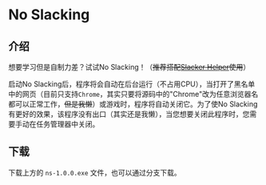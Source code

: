 # No Slacking

## 介绍

想要学习但是自制力差？试试No Slacking！（~~推荐搭配[Slacker Helper](https://github.com/hutaooatuh/Slacker_Helper)使用~~）

启动No Slacking后，程序将会自动在后台运行（不占用CPU），当打开了黑名单中的网页（目前只支持`Chrome`，其实只要将源码中的"Chrome"改为任意浏览器名都可以正常工作，~~但是我懒~~）或游戏时，程序将自动关闭它。为了使No Slacking有更好的效果，该程序没有出口（其实还是我懒），当您想要关闭此程序时，您需要手动在任务管理器中关闭。

## 下载

下载上方的 `ns-1.0.0.exe` 文件，也可以通过分支下载。
